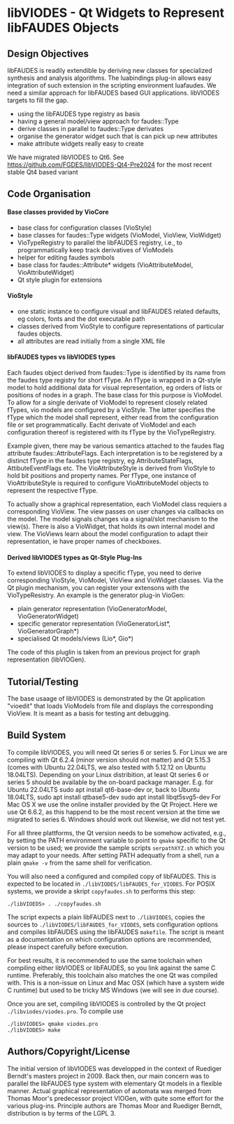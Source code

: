 # libVIODES - Qt Widgets to Represent libFAUDES Objects


## Design Objectives


libFAUDES is readily extendible by deriving new classes for specialized
synthesis and analysis algorithms. The luabindings plug-in allows easy
integration of such extension in the scripting environment luafaudes.
We need a similar approach for libFAUDES based GUI applications. libVIODES
targets to fill the gap.

- using the libFAUDES type registry as basis
- having a general model/view approach for faudes::Type
- derive classes in parallel to faudes::Type derivates
- organise the generator widget such that is can pick up
  new attributes
- make attribute widgets really easy to create

We have migrated libVIODES to Qt6. See https://github.com/FGDES/libVIODES-Qt4-Pre2024 for the most recent stable Qt4 based variant

## Code Organisation

#### Base classes provided by VioCore  

* base class for configuration classes (VioStyle)
* base classes for faudes::Type widgets (VioModel, VioView, VioWidget)
* VioTypeRegistry to parallel the libFAUDES registry, i.e., to programmatically
  keep track derivatives of VioModels 
* helper for editing faudes symbols 
* base class for faudes::Attribute* widgets (VioAttributeModel, VioAttributeWidget)
* Qt style plugin for extensions


#### VioStyle

* one static instance to configure visual and libFAUDES related defaults, eg
colors, fonts and the dot executable path
* classes derived from VioStyle to configure representations of particular faudes objects.
* all attributes are read initially from a single XML file

#### libFAUDES types vs libVIODES types

Each faudes object derived from faudes::Type is identified by its name from the faudes type registry for short fType. An fType is wrapped in a Qt-style model to hold additional
data for visual representation, eg orders of lists or positions of nodes in a graph. 
The base class for this purpose is VioModel. To allow for a single derivate of VioModel 
to represent closely related fTypes, vio models are configured by a VioStyle. The latter 
specifies the fType which the model shall represent, either read from the configuration 
file or set programmatically. Eacht derivate of VioModel and each configuration thereof 
is registered with its fType by the VioTypeRegistry.

Example given, there may be various semantics attached to the faudes flag attribute 
faudes::AttributeFlags. Each interpretation is to be registered by a distinct fType in 
the faudes type registry, eg AttributeStateFlags, AttibuteEventFlags etc. The VioAttributeStyle 
is derived from VioStyle to hold bit positions and property names. Per fType, one instance
of VioAttributeStyle is required to configure VioAttributeModel objects to represent
the respective fType.

To actually show a graphical representation, each VioModel class requiers a corresponding
VioView. The view passes on user changes via callbacks on the model. The model signals
changes via a signal/slot mechanism to the view(s). There is also a VioWidget, that
holds its own internal model and view. The VioViews learn about the model configuration
to adapt their representation, ie have proper names of checkboxes.

#### Derived libVIODES types as Qt-Style Plug-Ins

To extend libVIODES to display a specific fType, you need to derive corresponding
VioStyle, VioModel, VioView and VioWidget classes. Via the Qt plugin mechanism, 
you can register your extensons with the VioTypeResistry. An example is the generator plug-in
VioGen:

* plain generator representation (VioGeneratorModel, VioGeneratorWidget)
* specific generator representation (VioGeneratorList*, VioGeneratorGraph*)
* specialised Qt models/views (Lio*, Gio*)

The code of this pluglin is taken from an previous project for graph
representation (libVIOGen). 

## Tutorial/Testing

The base usaage of libVIODES is demonstrated by the Qt application "vioedit" that loads VioModels
from file and displays the corresponding VioView. It is meant as a basis
for testing ant debugging.


## Build System

To compile libVIODES, you will need Qt series 6 or series 5. For Linux we are compiling
with Qt 6.2.4 (minor version should not matter) and Qt 5.15.3 (comes with Ubuntu 22.04LTS, we also tested with 5.12.12 on Ubuntu 18.04LTS).
Depending on your Linux distribition, at least Qt series 6 or series 5 should be available
by the on-board package manager. E.g. for Ubuntu 22.04LTS
    sudo apt install qt6-base-dev
or, back to Ubuntu 18.04LTS,
    sudo apt install qtbase5-dev
    sudo apt install libqt5svg5-dev
For Mac OS X we use the online installer provided by the Qt Project. Here we use Qt 6.6.2, as this happend to be the most recent version at the time we migrated to series 6. Windows should work out likewise, we did not test yet.

For all three plattforms, the Qt version needs to be somehow activated, e.g.,
by setting the PATH environment variable to point to `qmake` specific to the Qt
version to be used; we provide the sample scripts `serpathXYZ.sh` which you may adapt
to your needs. After setting PATH adequatly from a shell, run a plain `qmake -v` from the
same shell for verification.

You will also need a configured and compiled copy of libFAUDES. This
is expected to be located in `./libVIODES/libFAUDES_for_VIODES`. For POSIX systems,
we provide a skript `copyfaudes.sh` to performs this step:

    ./libVIOEDS> . ./copyfaudes.sh

The script expects a plain libFAUDES next to `./libVIODES`, copies the sources
to `./libVIODES/libFAUDES_for_VIODES`, sets configuration options and compiles libFAUDES
using the libFAUDES `makefile`. The script is meant as a documentation on which
configuration options are recommended, please inspect carefully before execution.

For best results, it is recommended to use the same toolchain when compiling either libVIODES or libFAUDES, so you link against the same C runtime. Preferably, this toolchain also
matches the one Qt was compiled with. This is a non-issue on Linux and Mac OSX (which
have a system wide C runtime) but used to be tricky MS Windows (we will see in due course).

Once you are set, 
compiling libVIODES is controlled by the Qt project `./libviodes/viodes.pro`. 
To compile use

    ./libVIODES> qmake viodes.pro
    ./libVIODES> make


## Authors/Copyright/License

The initial version of libVIODES was developped in the context of Ruediger Berndt's
masters project in 2009. Back then, our main concern was to parallel the libFAUDES type system with elementary Qt models in a flexible manner. Actual graphical representation of automata was merged from Thomas Moor's predecessor project VIOGen, with quite some effort for the various plug-ins. Principle authors are Thomas Moor and Ruediger Berndt, distribution is by terms of the LGPL 3.
